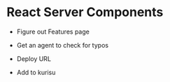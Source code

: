 # React Server Components

- Figure out Features page

- Get an agent to check for typos

- Deploy URL
- Add to kurisu
